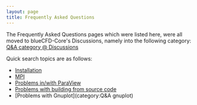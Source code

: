 ```yaml
---
layout: page
title: Frequently Asked Questions
---
```


The Frequently Asked Questions pages which were listed here, were all moved to
blueCFD-Core's Discussions, namely into the following category:
[Q&A category @ Discussions](https://github.com/blueCFD/Core/discussions/categories/q-a)

Quick search topics are as follows:
* [Installation](https://github.com/blueCFD/Core/discussions/categories/q-a?discussions_q=category%3AQ%26A+installation)
* [MPI](https://github.com/blueCFD/Core/discussions/categories/q-a?discussions_q=category%3AQ%26A+mpi)
* [Problems in/with ParaView](https://github.com/blueCFD/Core/discussions/categories/q-a?discussions_q=category%3AQ%26A+ParaView)
* [Problems with building from source code](https://github.com/blueCFD/Core/discussions/categories/q-a?discussions_q=category%3AQ%26A+source+code)
* [Problems with Gnuplot](category:Q&A gnuplot)

